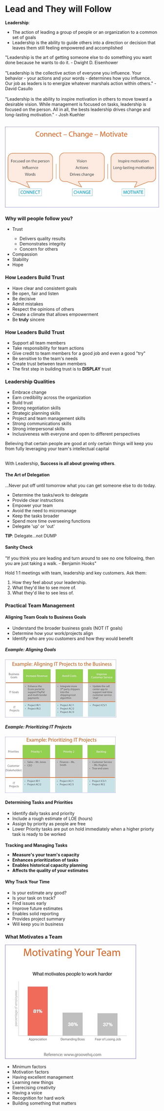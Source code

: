 # Lead and They will Follow

<div class='container-fluid'>
<div class='row'>

<div class='col-md-12'>
<strong class='green'>Leadership</strong>:
    <ul>
        <li>The action of leading a group of people or an organization to a common set of goals</li>
        <li>Leadership is the ability to guide others into a direction or decision that leaves them still feeling empowered and accomplished</li>
    <ul>
</div>

<div class='col-md-4'>
    <section class='quote'>"Leadership is the art of getting someone else to do something you want done because he wants to do it. - Dwight D. Eisenhower</section>
    </br>
</div>

<div class='col-md-4'>
    <section class='quote'>"Leadership is the collective action of everyone you <span class='darkorange'>influence</span>. Your behavior - your <span class='darkorange'>actions</span> and your <span class='darkorange'>words</span> - determines how you influence. Our job as leaders is to energize whatever marshals action within others." - David Casullo</section>
    </br>   
</div>

<div class='col-md-4'>
    <section class='quote'>"Leadership is the ability to <span class='darkorange'>inspire motivation</span> in others to move toward a desirable <span class='darkorange'>vision</span>. While management is focused on tasks, leadership is <span class='darkorange'>focused on the person</span>. All in all, the bests leadership <span class='darkorange'>drives change</span> and <span class='darkorange'>long-lasting motivation</span>." - Josh Kuehler</section>
    </br>
</div>
</div>
</div>

![Leadership](img/Leadership01.jpg)

<div class='container-fluid'>
<div class='row'>
<div class='col-md-4'>
    <h3 class='red'>Why will people follow you?</h3>
    <ul>
        <li>Trust</li>
            <ul>
                <li>Delivers quality results</li>
                <li>Demonstrates integrity</li>
                <li>Concern for others</li>
            </ul>
        <li>Compassion</li>
        <li>Stability</li>
        <li>Hope</li>
    </ul>
</div>

<div class='col-md-4'>
    <h3 class='red'>How Leaders Build Trust</h3>
    <ul>
        <li>Have clear and consistent goals
        <li>Be open, fair and listen
        <li>Be decisive
        <li>Admit mistakes
        <li>Respect the opinions of others
        <li>Create a climate that allows empowerment
        <li><span class='tip'>Be <strong>truly</strong> sincere</span>
    </ul>
</div>

<div class='col-md-4'>
    <h3 class='red'>How Leaders Build Trust</h3>
    <ul>
        <li>Support all team members
        <li>Take responsibility for team actions
        <li>Give credit to team members for a good job and even a good "try"
        <li>Be sensitive to the team's needs
        <li>Create trust between team members
        <li><span class='tip'>The first step in building trust is to <strong>DISPLAY</strong> trust</span>
    </ul>
</div>
</div>
<div class='row'>
    <div class='col-md-4'>
        <h3 class='red'>Leadership Qualities</h3>
        <ul>
            <li>Embrace change</li>
            <li>Earn credibility across the organization</li>
            <li>Build trust</li>
            <li>Strong negotiation skills</li>
            <li>Strategic planning skills</li>
            <li>Project and team management skills</li>
            <li>Strong communications skills</li>
            <li>Strong interpersonal skills</li>
            <li>Inclusiveness with everyone and open to different perspectives</li>
        </ul>
        <section class='tip'>Believing that certain people are good at only certain things will keep you from fully leveraging your team's intellectual capital</section>
    </div>
</div>
</div>
</div>
</br>

<section>
<p>With Leadership, <strong>Success is all about growing others</strong>.</p>

<div class='container-fluid'>
<div class='row'>
    <div class='col-md-4'>
        <h4>The Art of Delegation</h4>
        <p class='tip'>...Never put off until tomorrow what you can get someone else to do today.</p>
        <ul>
            <li>Determine the tasks/work to delegate
            <li>Provide clear instructions
            <li>Empower your team
            <li>Avoid the need to micromanage
            <li>Keep the tasks broader
            <li>Spend more time overseeing functions
            <li>Delegate 'up' or 'out'
        </ul>
        <p class='tip'><strong>TIP</strong>: Delegate...not DUMP</p>
    </div>
    <div class='col-md-4'>   
        <h4>Sanity Check</h4>
        <p class='quote'>"If you think you are leading and turn around to see no one following, then you are just taking a walk. - Benjamin Hooks"</p>
        <p> Hold 1:1 meetings with team, leadership and key customers.  Ask them:
        <ol>
            <li>How they feel about your leadership.</li>
            <li>What they'd like to see more of.</li>
            <li>What they'd like to see less of.</li>
        </ol>
    </div>
</div>
</div>
</section

<section>
<h3 class='darkorange'>Practical Team Management</h3>
<div class='container-fluid'>
    <div class='row'>
        <div class='col-md-4'>
        <h4>Aligning Team Goals to Business Goals</h4>
        <ul>
            <li>Understand the broader business goals (NOT IT goals)</li>
            <li>Determine how your work/projects align</li>
            <li>Identify who are you customers and how they would benefit</li>
        </ul>
        </div>
        <div class='col-md-4'>
        <h5>Example: Aligning Goals</h5>

![Align IT Goals to Business](img/GoalAlignment.jpg)
        </div>
        <div class='col-md-4'>
        <h5>Example: Prioritizing IT Projects</h5>

![Prioritizing IT Projects](img/Prioritizing.jpg)
        </div>
    </div>
    <div class='row'>
        <div class='col-md-4'>
        <h4>Determining Tasks and Priorities</h4>
        <ul>
            <li>Identify daily tasks and priority</li>
            <li>Include a rough estimate of LOE (hours)</li>
            <li>Assign by priority as people are free</li>
            <li>Lower Priority tasks are put on hold immediately when a higher priorty task is ready to be worked</li>
        </ul>
        </div>
        <div class='col-md-4'>
        <h4>Tracking and Managing Tasks
        <ul>
            <li>Measure's your team's capacity</li>
            <li>Enhances prioritization of tasks</li>
            <li>Enables historical capacity planning</li>
            <li>Affects the quality of your estimates</li>
        </ul>
        </div>
        <div class='col-md-4'>
        <h4>Why Track Your Time</h4>
        <ul>
            <li>Is your estimate any good?</li>
            <li>Is your task on track?</li>
            <li>Find issues early</li>
            <li>Improve future estimates</li>
            <li>Enables solid reporting</li>
            <li>Provides project summary</li>
            <li>Will keep you in business</li>
        </ul>
        </div>
    </div>
    <section>
    <h3 class='darkorange'>What Motivates a Team</h3>
    <div class='row'>
        <div class='col-md-6'>
![Motivating Teams](img/motivation.jpg)    
        </div>
        <div class='col-md-6'>
        <ul>
            <li>Minimum factors</li>
            <li>Motivation factors</li>
            <li>Having excellent management</li>
            <li>Learning new things</li>
            <li>Exerecising creativity</li>
            <li>Having a voice</li>
            <li>Recognition for hard work</li>
            <li>Building something that matters</li>
        </ul>
        </div>
    </section>
</div>
</section>